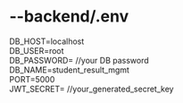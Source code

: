 # --backend/.env

DB_HOST=localhost  
DB_USER=root  
DB_PASSWORD= //your DB password  
DB_NAME=student_result_mgmt  
PORT=5000  
JWT_SECRET= //your_generated_secret_key  
